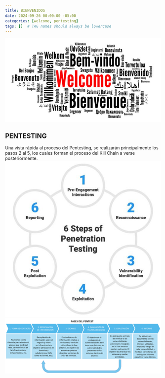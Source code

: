 ```yaml
---
title: BIENVENIDOS
date: 2024-09-26 00:00:00 -05:00
categories: [welcome, pentesting]
tags: []  # TAG names should always be lowercase
---
```


![welcome](/assets/images/WELCOME.png)

## PENTESTING
Una vista rápida al proceso del Pentesting, se realizarán principalmente los pasos 2 al 5, los cuales forman el proceso del Kill Chain a verse posteriormente.
![alt text](/assets/images/pentesting.png)
![alt text](/assets/images/pentesting2.png)